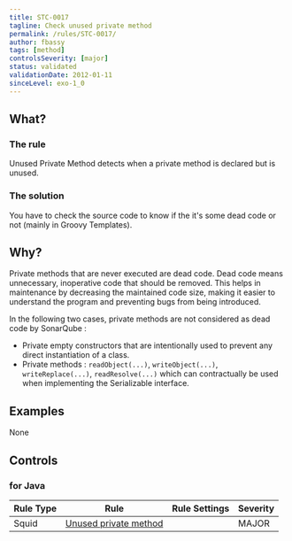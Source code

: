 ```yaml
---
title: STC-0017
tagline: Check unused private method
permalink: /rules/STC-0017/
author: fbassy
tags: [method]
controlsSeverity: [major]
status: validated
validationDate: 2012-01-11
sinceLevel: exo-1_0
---
```


<a name="what"></a>
## What?

### <i class="fa fa-info-circle"></i> The rule

Unused Private Method detects when a private method is declared but is unused.

### <i class="fa fa-lightbulb-o"></i> The solution

You have to check the source code to know if the it's some dead code or not (mainly in Groovy Templates).

<a name="why"></a>
## Why?

Private methods that are never executed are dead code. Dead code means
unnecessary, inoperative code that should be removed. This helps in
maintenance by decreasing the maintained code size, making it easier to
understand the program and preventing bugs from being introduced.

In the following two cases, private methods are not considered as dead code
by SonarQube :

  * Private empty constructors that are intentionally used to prevent any direct instantiation of a class.
  * Private methods : `readObject(...)`, `writeObject(...)`, `writeReplace(...)`, `readResolve(...)` which can contractually be
  used when implementing the Serializable interface.

<a name="examples"></a>
## Examples

None

<a name="controls"></a>
## <i class="fa fa-shield"></i> Controls

### for Java

<div class="table-responsive">
  <table class="table">
    <thead>
      <tr>
        <th>Rule Type</th>
        <th>Rule</th>
        <th>Rule Settings</th>
        <th>Severity</th>
      </tr>
    </thead>
    <tbody>
    <tr>
      <td>Squid</td>
      <td><a href="http://www.sonarsource.org/detect-dead-code-and-calls-to-deprecated-methods-with-sonar-squid/">Unused private method</a></td>
       <td>
       </td>
       <td>MAJOR</td>
     </tr>
   </tbody>
  </table>
</div>
